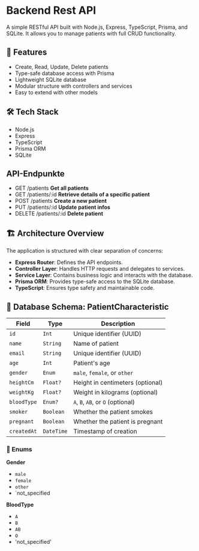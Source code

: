 # Backend Rest API 

A simple RESTful API built with Node.js, Express, TypeScript, Prisma, and SQLite. It allows you to manage patients with full CRUD functionality.

## 🚀 Features

- Create, Read, Update, Delete patients
- Type-safe database access with Prisma
- Lightweight SQLite database
- Modular structure with controllers and services
- Easy to extend with other models

## 🛠️ Tech Stack

- Node.js
- Express
- TypeScript
- Prisma ORM
- SQLite

## API-Endpunkte

- GET	/patients	  **Get all patients**
- GET	/patients/:id	  **Retrieve details of a specific patient**
- POST	/patients	**Create a new patient**
- PUT	/patients/:id	**Update patient infos**
- DELETE	/patients/:id	**Delete patient**

## 🏗️ Architecture Overview

The application is structured with clear separation of concerns:

- **Express Router**: Defines the API endpoints.
- **Controller Layer**: Handles HTTP requests and delegates to services.
- **Service Layer**: Contains business logic and interacts with the database.
- **Prisma ORM**: Provides type-safe access to the SQLite database.
- **TypeScript**: Ensures type safety and maintainable code.

## 📐 Database Schema: PatientCharacteristic

| Field              | Type       | Description                          |
|-------------------|------------|--------------------------------------|
| `id`              | `Int`      | Unique identifier (UUID)             |
| `name`            | `String`   | Name of patient                      |
| `email`           | `String`      | Unique identifier (UUID)             |
| `age`             | `Int`      | Patient's age                        |
| `gender`          | `Enum`     | `male`, `female`, or `other`         |
| `heightCm`        | `Float?`   | Height in centimeters (optional)     |
| `weightKg`        | `Float?`   | Weight in kilograms (optional)       |
| `bloodType`       | `Enum?`    | `A`, `B`, `AB`, or `O` (optional)    |
| `smoker`          | `Boolean`  | Whether the patient smokes           |
| `pregnant`        | `Boolean`  | Whether the patient is pregnant      |
| `createdAt`       | `DateTime` | Timestamp of creation                |

### 🧬 Enums

**Gender**
- `male`
- `female`
- `other`
- `not_specified

**BloodType**
- `A`
- `B`
- `AB`
- `O`
- 'not_specified'




